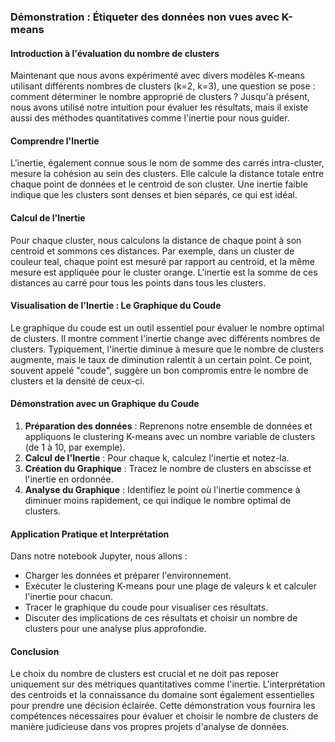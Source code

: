 
### Démonstration : Étiqueter des données non vues avec K-means

#### Introduction à l'évaluation du nombre de clusters

Maintenant que nous avons expérimenté avec divers modèles K-means utilisant différents nombres de clusters (k=2, k=3), une question se pose : comment déterminer le nombre approprié de clusters ? Jusqu'à présent, nous avons utilisé notre intuition pour évaluer les résultats, mais il existe aussi des méthodes quantitatives comme l'inertie pour nous guider.

#### Comprendre l'Inertie

L'inertie, également connue sous le nom de somme des carrés intra-cluster, mesure la cohésion au sein des clusters. Elle calcule la distance totale entre chaque point de données et le centroid de son cluster. Une inertie faible indique que les clusters sont denses et bien séparés, ce qui est idéal.

#### Calcul de l'Inertie

Pour chaque cluster, nous calculons la distance de chaque point à son centroid et sommons ces distances. Par exemple, dans un cluster de couleur teal, chaque point est mesuré par rapport au centroid, et la même mesure est appliquée pour le cluster orange. L'inertie est la somme de ces distances au carré pour tous les points dans tous les clusters.

#### Visualisation de l'Inertie : Le Graphique du Coude

Le graphique du coude est un outil essentiel pour évaluer le nombre optimal de clusters. Il montre comment l'inertie change avec différents nombres de clusters. Typiquement, l'inertie diminue à mesure que le nombre de clusters augmente, mais le taux de diminution ralentit à un certain point. Ce point, souvent appelé "coude", suggère un bon compromis entre le nombre de clusters et la densité de ceux-ci.

#### Démonstration avec un Graphique du Coude

1. **Préparation des données** : Reprenons notre ensemble de données et appliquons le clustering K-means avec un nombre variable de clusters (de 1 à 10, par exemple).
2. **Calcul de l'Inertie** : Pour chaque k, calculez l'inertie et notez-la.
3. **Création du Graphique** : Tracez le nombre de clusters en abscisse et l'inertie en ordonnée.
4. **Analyse du Graphique** : Identifiez le point où l'inertie commence à diminuer moins rapidement, ce qui indique le nombre optimal de clusters.

#### Application Pratique et Interprétation

Dans notre notebook Jupyter, nous allons :
- Charger les données et préparer l'environnement.
- Exécuter le clustering K-means pour une plage de valeurs k et calculer l'inertie pour chacun.
- Tracer le graphique du coude pour visualiser ces résultats.
- Discuter des implications de ces résultats et choisir un nombre de clusters pour une analyse plus approfondie.

#### Conclusion

Le choix du nombre de clusters est crucial et ne doit pas reposer uniquement sur des métriques quantitatives comme l'inertie. L'interprétation des centroids et la connaissance du domaine sont également essentielles pour prendre une décision éclairée. Cette démonstration vous fournira les compétences nécessaires pour évaluer et choisir le nombre de clusters de manière judicieuse dans vos propres projets d'analyse de données.
